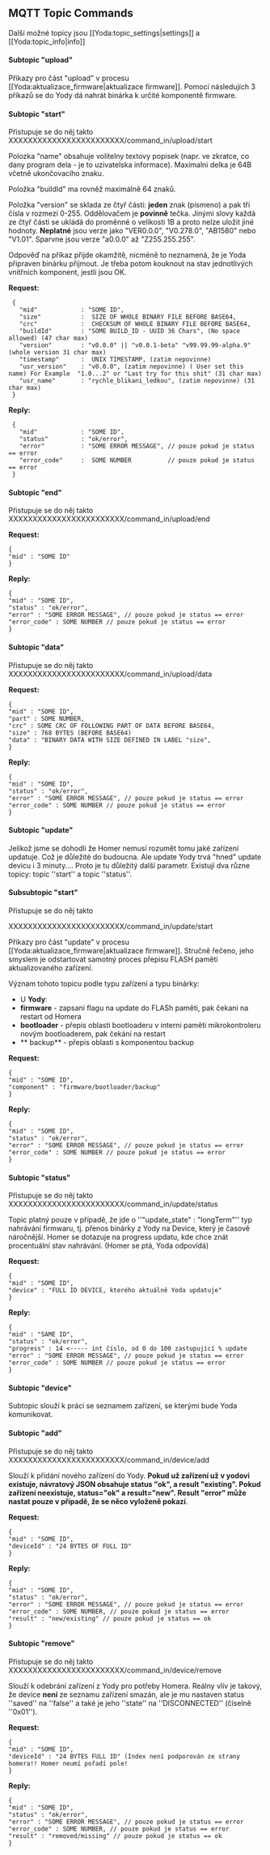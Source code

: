 ## MQTT Topic Commands

Další možné topicy jsou [[Yoda:topic_settings|settings]] a [[Yoda:topic_info|info]]

#### Subtopic "upload"

Příkazy pro část "upload" v procesu [[Yoda:aktualizace_firmware|aktualizace firmware]]. Pomocí následujích 3 příkazů se do Yody dá nahrát binárka k určité komponentě firmware.

#### Subtopic "start" 

Přistupuje se do něj takto
XXXXXXXXXXXXXXXXXXXXXXXX/command_in/upload/start

Polozka "name" obsahuje volitelny textovy popisek (napr. ve zkratce, co dany program dela - je to uzivatelska informace). Maximalni delka je 64B včetně ukončovacího znaku.

Položka "buildId" ma rovněž maximálně 64 znaků.

Položka "version" se sklada ze čtyř části: **jeden** znak (písmeno) a pak tři čísla v rozmezí 0-255. Oddělovačem je **povinně** tečka. Jinými slovy každá ze čtyř části se ukládá do proměnné o velikosti 1B a proto nelze uložit jiné hodnoty. **Neplatné** jsou verze jako "VER0.0.0", "V0.278.0", "AB1580" nebo "V1.01". Sparvne jsou verze "a0.0.0" až "Z255.255.255".

Odpověď na příkaz přijde okamžitě, nicméně to neznamená, že je Yoda připraven binárku přijmout. Je třeba potom kouknout na stav jednotlivých vnitřních komponent, jestli jsou OK.

**Request:**

```
 {
   "mid"            : "SOME ID",
   "size"           :  SIZE OF WHOLE BINARY FILE BEFORE BASE64,
   "crc"            :  CHECKSUM OF WHOLE BINARY FILE BEFORE BASE64,
   "buildId"        : "SOME BUILD_ID - UUID 36 Chars", (No space allowed) (47 char max) 
   "version"        : "v0.0.0" || "v0.0.1-beta" "v99.99.99-alpha.9" (whole version 31 char max)
   "timestamp"      :  UNIX TIMESTAMP, (zatim nepovinne)
   "usr_version"    : "v0.0.0", (zatim nepovinne) ( User set this name) For Example  "1.0...2" or "Last try for this shit" (31 char max) 
   "usr_name"       : "rychle_blikani_ledkou", (zatim nepovinne) (31 char max)
 }
```

**Reply:**

```
 {
   "mid"            : "SOME ID",
   "status"         : "ok/error",
   "error"          : "SOME ERROR MESSAGE", // pouze pokud je status == error
   "error_code"     :  SOME NUMBER          // pouze pokud je status == error
 }
```

#### Subtopic "end"

Přistupuje se do něj takto
XXXXXXXXXXXXXXXXXXXXXXXX/command_in/upload/end

**Request:**

```
{
"mid" : "SOME ID"
}
```

**Reply:**

```
{
"mid" : "SOME ID",
"status" : "ok/error",
"error" : "SOME ERROR MESSAGE", // pouze pokud je status == error
"error_code" : SOME NUMBER // pouze pokud je status == error
}
```

#### Subtopic "data"

Přistupuje se do něj takto
XXXXXXXXXXXXXXXXXXXXXXXX/command_in/upload/data

**Request:**

```
{
"mid" : "SOME ID",
"part" : SOME NUMBER,
"crc" : SOME CRC OF FOLLOWING PART OF DATA BEFORE BASE64,
"size" : 768 BYTES (BEFORE BASE64)
"data" : "BINARY DATA WITH SIZE DEFINED IN LABEL "size",
}
```

**Reply:**

```
{
"mid" : "SOME ID",
"status" : "ok/error",
"error" : "SOME ERROR MESSAGE", // pouze pokud je status == error
"error_code" : SOME NUMBER // pouze pokud je status == error
}
```

#### Subtopic "update"

Jelikož jsme se dohodli že Homer nemusí rozumět tomu jaké zařízení updatuje. Což je důležité do budoucna.
Ale update Yody trvá "hned" update devicu i 3 minuty.... Proto je tu důležitý další parametr. Existují dva různe topicy: topic ''start'' a topic ''status''.

#### Subsubtopic "start"
Přistupuje se do něj takto

XXXXXXXXXXXXXXXXXXXXXXXX/command_in/update/start

Příkazy pro část "update" v procesu [[Yoda:aktualizace_firmware|aktualizace firmware]]. Stručně řečeno, jeho smyslem je odstartovat samotný proces přepisu FLASH paměti aktualizovaného zařízení.

Význam tohoto topicu podle typu zařízení a typu binárky:
* U **Yody**:
* **firmware** - zapsani flagu na update do FLASh paměti, pak čekani na restart od Homera
* **bootloader** - přepis oblasti bootloaderu v interni paměti mikrokontroleru novým bootloaderem, pak čekání na restart
* ** backup** - přepis oblasti s komponentou backup

**Request:**
```
{
"mid" : "SOME ID",
"component" : "firmware/bootloader/backup"
}

```

**Reply:**

```
{
"mid" : "SOME ID",
"status" : "ok/error",
"error" : "SOME ERROR MESSAGE", // pouze pokud je status == error
"error_code" : SOME NUMBER // pouze pokud je status == error
}
```

#### Subtopic "status"
Přistupuje se do něj takto
XXXXXXXXXXXXXXXXXXXXXXXX/command_in/update/status


Topic platný pouze v případě, že jde o ''"update_state" : "longTerm"'' typ nahrávání firmwaru, tj. přenos binárky z Yody na Device, který je časově náročnější. Homer se dotazuje na progress updatu, kde chce znát procentuální stav nahrávání. (Homer se ptá, Yoda odpovídá)



**Request:**

```
{
"mid" : "SOME ID",
"device" : "FULL ID DEVICE, kterého aktuálně Yoda updatuje"
}
```

**Reply:**
```
{
"mid" : "SAME ID",
"status" : "ok/error",
"progress" : 14 <----- int číslo, od 0 do 100 zastupující % update
"error" : "SOME ERROR MESSAGE", // pouze pokud je status == error
"error_code" : SOME NUMBER // pouze pokud je status == error
}
```

#### Subtopic "device"

Subtopic slouží k práci se seznamem zařízení, se kterými bude Yoda komunikovat.
#### Subtopic "add"

Přistupuje se do něj takto
XXXXXXXXXXXXXXXXXXXXXXXX/command_in/device/add

Slouží k přidání nového zařízení do Yody. **Pokud už zařízení už v yodovi existuje, návratový JSON obsahuje status "ok", a result "existing". Pokud zařízení neexistuje, status="ok" a result="new". Result "error" může nastat pouze v případě, že se něco vyloženě pokazí**.

**Request:**

```
{
"mid" : "SOME ID",
"deviceId" : "24 BYTES OF FULL ID"
}
```

**Reply:**

```
{
"mid" : "SOME ID",
"status" : "ok/error",
"error" : "SOME ERROR MESSAGE", // pouze pokud je status == error
"error_code" : SOME NUMBER, // pouze pokud je status == error
"result" : "new/existing" // pouze pokud je status == ok
}
```

#### Subtopic "remove"

Přistupuje se do něj takto
XXXXXXXXXXXXXXXXXXXXXXXX/command_in/device/remove

Slouží k odebrání zařízení z Yody pro potřeby Homera. Reálny vliv je takový, že device **není** ze seznamu zařízení smazán, ale je mu nastaven status ''saved'' na ''false'' a také je jeho ''state'' na ''DISCONNECTED'' (číselně ''0x01'').

**Request:**
```
{
"mid" : "SOME ID",
"deviceId" : "24 BYTES FULL ID" (Index není podporován ze strany homera!! Homer neumí pořadí pole!
}
```

**Reply:**

```
{
"mid" : "SOME ID",
"status" : "ok/error",
"error" : "SOME ERROR MESSAGE", // pouze pokud je status == error
"error_code" : SOME NUMBER, // pouze pokud je status == error
"result" : "removed/missing" // pouze pokud je status == ok
}
```
